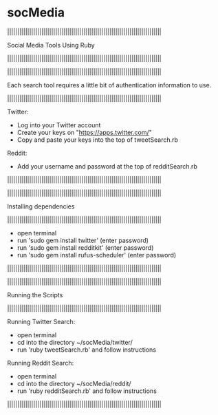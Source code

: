 # socMedia

|||||||||||||||||||||||||||||||||||||||||||||||||||||||||||||||||||||||||||||

Social Media Tools Using Ruby

|||||||||||||||||||||||||||||||||||||||||||||||||||||||||||||||||||||||||||||


|||||||||||||||||||||||||||||||||||||||||||||||||||||||||||||||||||||||||||||

Each search tool requires a little bit of authentication information to use.

|||||||||||||||||||||||||||||||||||||||||||||||||||||||||||||||||||||||||||||

Twitter:
- Log into your Twitter account
- Create your keys on "https://apps.twitter.com/"
- Copy and paste your keys into the top of tweetSearch.rb
 
Reddit:
- Add your username and password at the top of redditSearch.rb

|||||||||||||||||||||||||||||||||||||||||||||||||||||||||||||||||||||||||||||

|||||||||||||||||||||||||||||||||||||||||||||||||||||||||||||||||||||||||||||

Installing dependencies

|||||||||||||||||||||||||||||||||||||||||||||||||||||||||||||||||||||||||||||

- open terminal
- run 'sudo gem install twitter' (enter password)
- run 'sudo gem install redditkit' (enter password)
- run 'sudo gem install rufus-scheduler' (enter password)

|||||||||||||||||||||||||||||||||||||||||||||||||||||||||||||||||||||||||||||

|||||||||||||||||||||||||||||||||||||||||||||||||||||||||||||||||||||||||||||

Running the Scripts

|||||||||||||||||||||||||||||||||||||||||||||||||||||||||||||||||||||||||||||

Running Twitter Search:
- open terminal
- cd into the directory ~/socMedia/twitter/
- run 'ruby tweetSearch.rb' and follow instructions

Running Reddit Search:
- open terminal
- cd into the directory ~/socMedia/reddit/
- run 'ruby redditSearch.rb' and follow instructions

|||||||||||||||||||||||||||||||||||||||||||||||||||||||||||||||||||||||||||||
